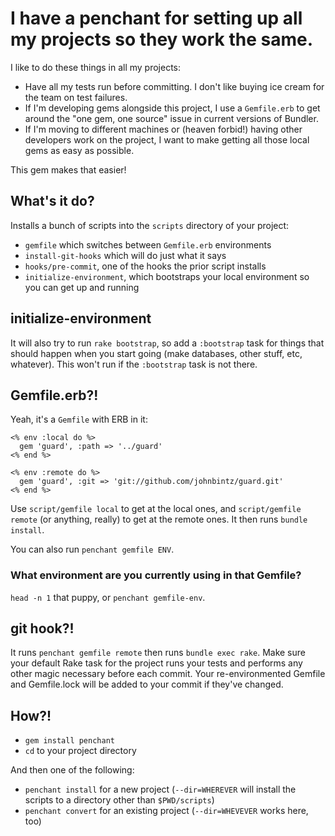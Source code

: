 # I have a penchant for setting up all my projects so they work the same.

I like to do these things in all my projects:

* Have all my tests run before committing. I don't like buying ice cream for the team on test failures.
* If I'm developing gems alongside this project, I use a `Gemfile.erb` to get around the "one gem, one source" issue in
  current versions of Bundler.
* If I'm moving to different machines or (heaven forbid!) having other developers work on the project, I want to make
  getting all those local gems as easy as possible.

This gem makes that easier!

## What's it do?

Installs a bunch of scripts into the `scripts` directory of your project:

* `gemfile` which switches between `Gemfile.erb` environments
* `install-git-hooks` which will do just what it says
* `hooks/pre-commit`, one of the hooks the prior script installs
* `initialize-environment`, which bootstraps your local environment so you can get up and running

## initialize-environment

It will also try to run `rake bootstrap`, so add a `:bootstrap` task for things that should happen when you start going
(make databases, other stuff, etc, whatever). This won't run if the `:bootstrap` task is not there.

## Gemfile.erb?!

Yeah, it's a `Gemfile` with ERB in it:

``` erb
<% env :local do %>
  gem 'guard', :path => '../guard'
<% end %>

<% env :remote do %>
  gem 'guard', :git => 'git://github.com/johnbintz/guard.git'
<% end %>
```

Use `script/gemfile local` to get at the local ones, and `script/gemfile remote` (or anything, really) to get at the remote ones.
It then runs `bundle install`.

You can also run `penchant gemfile ENV`.

### What environment are you currently using in that Gemfile?

`head -n 1` that puppy, or `penchant gemfile-env`.

## git hook?!

It runs `penchant gemfile remote` then runs `bundle exec rake`. Make sure your default Rake task for the project runs your
tests and performs any other magic necessary before each commit. Your re-environmented Gemfile and Gemfile.lock will be added
to your commit if they've changed.

## How?!

* `gem install penchant`
* `cd` to your project directory

And then one of the following:

* `penchant install` for a new project (`--dir=WHEREVER` will install the scripts to a directory other than `$PWD/scripts`)
* `penchant convert` for an existing project (`--dir=WHEVEVER` works here, too)

